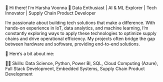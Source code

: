 👋 Hi there! I’m Harsha Voonna
🔹 Data Enthusiast | AI & ML Explorer | Tech Innovator | Supply Chain Product Developer

I’m passionate about building tech solutions that make a difference. With hands-on experience in IoT, data analytics, and machine learning, I’m constantly exploring ways to apply these technologies to optimize supply chains and drive operational efficiency. My projects often bridge the gap between hardware and software, providing end-to-end solutions.

🌟 Here’s a bit about me:

👨‍💻 Skills: Data Science, Python, Power BI, SQL, Cloud Computing (Azure), Full Stack Development, Embedded Systems, Supply Chain Product Development
